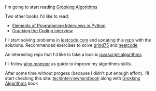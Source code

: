I'm going to start reading [Grooking Algorithms](https://learning.oreilly.com/library/view/grokking-algorithms/9781617292231)

Two other books I'd like to read:
 - [Elements of Programming Interviews in Python](https://www.amazon.com/Elements-Programming-Interviews-Python-Insiders-ebook-dp-B09X5D8NDY/dp/B09X5D8NDY/ref=mt_other?_encoding=UTF8&me=&qid=)
 - [Cracking the Coding Interview](https://www.amazon.com/Cracking-Coding-Interview-Programming-Questions/dp/0984782850)

I'll start solving problems in [leetcode.com](https://leetcode.com/) and updating this [repo](https://github.com/israteneda/algorithms) with the solutions. Recommended exercises to solve [grind75](https://www.techinterviewhandbook.org/grind75) and [neetcode](https://neetcode.io/)

An interesting repo that I'd like to take a look is [javascript-algorithms](https://github.com/trekhleb/javascript-algorithms)

I'll follow [algo.monster](https://algo.monster/) as guide to improve my algorithms skills.

After some time without progess (because I didn't put enough effort). I'll start checking this site: [techinterviewhandbook](https://www.techinterviewhandbook.org/) along with [Grokking Algorithms]((https://learning.oreilly.com/library/view/grokking-algorithms/9781617292231)) book

